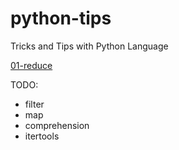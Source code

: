 # python-tips
Tricks and Tips with Python Language

[01-reduce](./notebooks/01_reduce.ipynb)



TODO:

- filter
- map
- comprehension
- itertools

